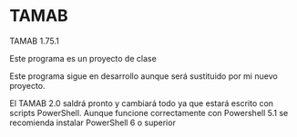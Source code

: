 # TAMAB

TAMAB 1.75.1

Este programa es un proyecto de clase

Este programa sigue en desarrollo aunque será sustituido por mi nuevo proyecto.

El TAMAB 2.0 saldrá pronto y cambiará todo ya que estará escrito con scripts PowerShell.
Aunque funcione correctamente con Powershell 5.1 se recomienda instalar PowerShell 6 o superior
